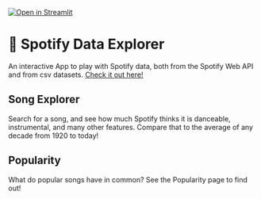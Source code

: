 [![Open in Streamlit](https://static.streamlit.io/badges/streamlit_badge_black_white.svg)](https://share.streamlit.io/caiolang/spotify-data-explorer/main)

# 🎵 Spotify Data Explorer

An interactive App to play with Spotify data, both from the Spotify Web API and from csv datasets.
[Check it out here!](https://share.streamlit.io/caiolang/spotify-data-explorer/main)

## Song Explorer
Search for a song, and see how much Spotify thinks it is danceable, instrumental, and many other features.
Compare that to the average of any decade from 1920 to today!

## Popularity
What do popular songs have in common? See the Popularity page to find out!